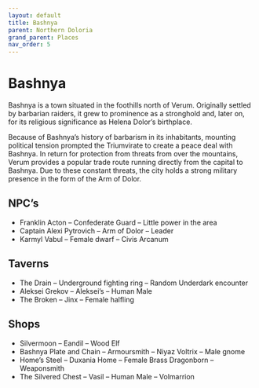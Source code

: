 ```yaml
---
layout: default
title: Bashnya
parent: Northern Doloria
grand_parent: Places
nav_order: 5
---
```


# Bashnya

Bashnya is a town situated in the foothills north of Verum. Originally settled by barbarian raiders, it grew to prominence as a stronghold and, later on, for its religious significance as Helena Dolor’s birthplace.

Because of Bashnya’s history of barbarism in its inhabitants, mounting political tension prompted the Triumvirate to create a peace deal with Bashnya. In return for protection from threats from over the mountains, Verum provides a popular trade route running directly from the capital to Bashnya. Due to these constant threats, the city holds a strong military presence in the form of the Arm of Dolor.

## NPC’s

* Franklin Acton – Confederate Guard – Little power in the area
* Captain Alexi Pytrovich – Arm of Dolor – Leader
* Karmyl Vabul – Female dwarf – Civis Arcanum

## Taverns

* The Drain – Underground fighting ring – Random Underdark encounter
* Aleksei Grekov – Aleksei’s – Human Male
* The Broken – Jinx – Female halfling

## Shops

* Silvermoon – Eandil – Wood Elf
* Bashnya Plate and Chain – Armoursmith – Niyaz Voltrix – Male gnome
* Home’s Steel – Duxania Home – Female Brass Dragonborn – Weaponsmith
* The Silvered Chest – Vasil – Human Male – Volmarrion